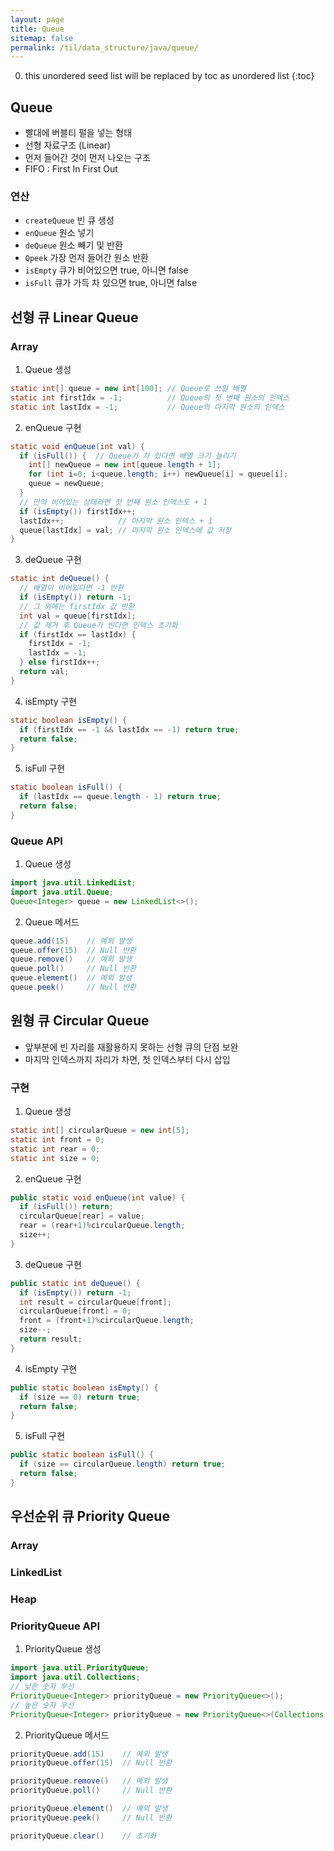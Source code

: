 ```yaml
---
layout: page
title: Queue
sitemap: false
permalink: /til/data_structure/java/queue/
---
```

0. this unordered seed list will be replaced by toc as unordered list
{:toc}

## Queue
- 빨대에 버블티 펄을 넣는 형태
- 선형 자료구조 (Linear)
- 먼저 들어간 것이 먼저 나오는 구조
- FIFO : First In First Out

### 연산
- `createQueue` 빈 큐 생성
- `enQueue` 원소 넣기
- `deQueue` 원소 빼기 및 반환
- `Qpeek` 가장 먼저 들어간 원소 반환
- `isEmpty` 큐가 비어있으면 true, 아니면 false
- `isFull` 큐가 가득 차 있으면 true, 아니면 false

## 선형 큐 Linear Queue
### Array
1. Queue 생성  
```java
static int[] queue = new int[100]; // Queue로 쓰일 배열
static int firstIdx = -1;          // Queue의 첫 번째 원소의 인덱스
static int lastIdx = -1;           // Queue의 마지막 원소의 인덱스
```

2. enQueue 구현  
```java
static void enQueue(int val) {
  if (isFull()) {  // Queue가 차 있다면 배열 크기 늘리기
    int[] newQueue = new int[queue.length + 1];
    for (int i=0; i<queue.length; i++) newQueue[i] = queue[i];
    queue = newQueue;
  }
  // 만약 비어있는 상태라면 첫 번째 원소 인덱스도 + 1
  if (isEmpty()) firstIdx++;
  lastIdx++;            // 마지막 원소 인덱스 + 1
  queue[lastIdx] = val; // 마지막 원소 인덱스에 값 저장
}
```

3. deQueue 구현   
```java
static int deQueue() {
  // 배열이 비어있다면 -1 반환
  if (isEmpty()) return -1;
  // 그 외에는 firstIdx 값 반환
  int val = queue[firstIdx];
  // 값 제거 후 Queue가 빈다면 인덱스 초기화
  if (firstIdx == lastIdx) {
    firstIdx = -1;
    lastIdx = -1;
  } else firstIdx++;
  return val;
}
```

4. isEmpty 구현  
```java
static boolean isEmpty() {
  if (firstIdx == -1 && lastIdx == -1) return true;
  return false;
}
```

5. isFull 구현  
```java
static boolean isFull() {
  if (lastIdx == queue.length - 1) return true;
  return false;
}
```

### Queue API
1. Queue 생성  
```java
import java.util.LinkedList;
import java.util.Queue;
Queue<Integer> queue = new LinkedList<>();
```

2. Queue 메서드  
```java
queue.add(15)    // 예외 발생
queue.offer(15)  // Null 반환
queue.remove()   // 예외 발생
queue.poll()     // Null 반환
queue.element()  // 예외 발생
queue.peek()     // Null 반환
```

## 원형 큐 Circular Queue
- 앞부분에 빈 자리를 재활용하지 못하는 선형 큐의 단점 보완
- 마지막 인덱스까지 자리가 차면, 첫 인덱스부터 다시 삽입

### 구현
1. Queue 생성  
```java
static int[] circularQueue = new int[5];
static int front = 0;
static int rear = 0;
static int size = 0;
```

2. enQueue 구현  
```java
public static void enQueue(int value) {
  if (isFull()) return;
  circularQueue[rear] = value;
  rear = (rear+1)%circularQueue.length;
  size++;
}
```

3. deQueue 구현  
```java
public static int deQueue() {
  if (isEmpty()) return -1;
  int result = circularQueue[front];
  circularQueue[front] = 0;
  front = (front+1)%circularQueue.length;
  size--;
  return result;
}
```

4. isEmpty 구현  
```java
public static boolean isEmpty() {
  if (size == 0) return true;
  return false;
}
```

5. isFull 구현  
```java
public static boolean isFull() {
  if (size == circularQueue.length) return true;
  return false;
}
```

## 우선순위 큐 Priority Queue
### Array

### LinkedList

### Heap

### PriorityQueue API
1. PriorityQueue 생성  
```java
import java.util.PriorityQueue;
import java.util.Collections;
// 낮은 숫자 우선
PriorityQueue<Integer> priorityQueue = new PriorityQueue<>();
// 높은 숫자 우선
PriorityQueue<Integer> priorityQueue = new PriorityQueue<>(Collections.reverseOrder());
```

2. PriorityQueue 메서드  
```java
priorityQueue.add(15)    // 예외 발생
priorityQueue.offer(15)  // Null 반환

priorityQueue.remove()   // 예외 발생
priorityQueue.poll()     // Null 반환

priorityQueue.element()  // 예외 발생
priorityQueue.peek()     // Null 반환

priorityQueue.clear()    // 초기화
```
